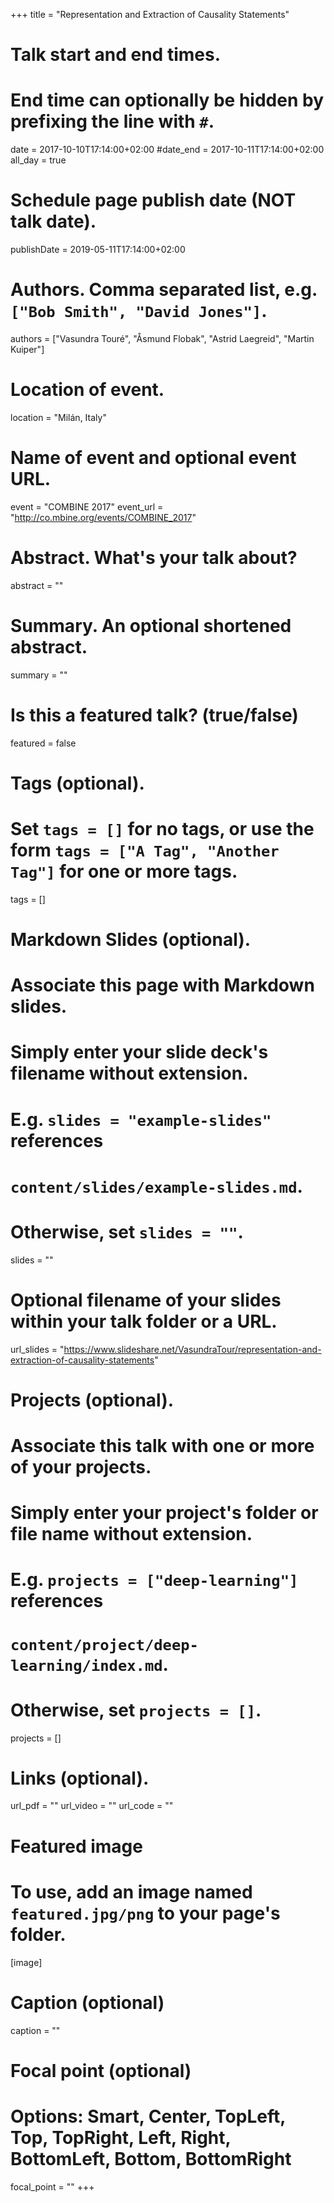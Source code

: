 +++
title = "Representation and Extraction of Causality Statements"

# Talk start and end times.
#   End time can optionally be hidden by prefixing the line with `#`.
date = 2017-10-10T17:14:00+02:00
#date_end = 2017-10-11T17:14:00+02:00
all_day = true

# Schedule page publish date (NOT talk date).
publishDate = 2019-05-11T17:14:00+02:00

# Authors. Comma separated list, e.g. `["Bob Smith", "David Jones"]`.
authors = ["Vasundra Touré", "Åsmund Flobak", "Astrid Laegreid", "Martin Kuiper"]

# Location of event.
location = "Milán, Italy"

# Name of event and optional event URL.
event = "COMBINE 2017"
event_url = "http://co.mbine.org/events/COMBINE_2017"

# Abstract. What's your talk about?
abstract = ""

# Summary. An optional shortened abstract.
summary = ""

# Is this a featured talk? (true/false)
featured = false

# Tags (optional).
#   Set `tags = []` for no tags, or use the form `tags = ["A Tag", "Another Tag"]` for one or more tags.
tags = []

# Markdown Slides (optional).
#   Associate this page with Markdown slides.
#   Simply enter your slide deck's filename without extension.
#   E.g. `slides = "example-slides"` references 
#   `content/slides/example-slides.md`.
#   Otherwise, set `slides = ""`.
slides = ""

# Optional filename of your slides within your talk folder or a URL.
url_slides = "https://www.slideshare.net/VasundraTour/representation-and-extraction-of-causality-statements"

# Projects (optional).
#   Associate this talk with one or more of your projects.
#   Simply enter your project's folder or file name without extension.
#   E.g. `projects = ["deep-learning"]` references 
#   `content/project/deep-learning/index.md`.
#   Otherwise, set `projects = []`.
projects = []

# Links (optional).
url_pdf = ""
url_video = ""
url_code = ""

# Featured image
# To use, add an image named `featured.jpg/png` to your page's folder. 
[image]
  # Caption (optional)
  caption = ""

  # Focal point (optional)
  # Options: Smart, Center, TopLeft, Top, TopRight, Left, Right, BottomLeft, Bottom, BottomRight
  focal_point = ""
+++
